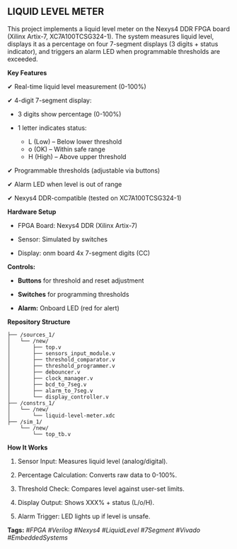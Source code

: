 ## LIQUID LEVEL METER
This project implements a liquid level meter on the Nexys4 DDR FPGA board (Xilinx Artix-7, XC7A100TCSG324-1).
The system measures liquid level, displays it as a percentage on four 7-segment displays (3 digits + status indicator), 
and triggers an alarm LED when programmable thresholds are exceeded.

**Key Features**
  
  ✔ Real-time liquid level measurement (0-100%)
  
  ✔ 4-digit 7-segment display:

  - 3 digits show percentage (0-100%)

  - 1 letter indicates status:
     - L (Low) – Below lower threshold
     - o (OK) – Within safe range
     - H (High) – Above upper threshold
  
  ✔ Programmable thresholds (adjustable via buttons)
  
  ✔ Alarm LED when level is out of range
  
  ✔ Nexys4 DDR-compatible (tested on XC7A100TCSG324-1)

**Hardware Setup**

  - FPGA Board: Nexys4 DDR (Xilinx Artix-7)

  - Sensor: Simulated by switches

  - Display: onm board 4x 7-segment digits (CC)

**Controls:**

  - **Buttons** for threshold and reset adjustment

  - **Switches** for programming thresholds

  - **Alarm:** Onboard LED (red for alert)

**Repository Structure**
```
├── /sources_1/
│   └── /new/
│       ├── top.v
│       ├── sensors_input_module.v
│       ├── threshold_comparator.v
│       ├── threshold_programmer.v
│       ├── debouncer.v
│       ├── clock_manager.v
│       ├── bcd_to_7seg.v
│       ├── alarm_to_7seg.v
│       └── display_controller.v
├── /constrs_1/
│   └── /new/
│       └── liquid-level-meter.xdc
├── /sim_1/
    └── /new/
        └── top_tb.v
```

**How It Works**
  1. Sensor Input: Measures liquid level (analog/digital).

  2. Percentage Calculation: Converts raw data to 0-100%.

  3. Threshold Check: Compares level against user-set limits.

  4. Display Output: Shows XXX% + status (L/o/H).

  5. Alarm Trigger: LED lights up if level is unsafe.

**Tags:** _#FPGA #Verilog #Nexys4 #LiquidLevel #7Segment #Vivado #EmbeddedSystems_
